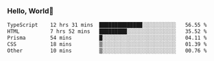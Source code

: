 
### Hello, World🐤

<!--START_SECTION:waka-->

```txt
TypeScript    12 hrs 31 mins  ██████████████░░░░░░░░░░░   56.55 %
HTML          7 hrs 52 mins   █████████░░░░░░░░░░░░░░░░   35.52 %
Prisma        54 mins         █░░░░░░░░░░░░░░░░░░░░░░░░   04.11 %
CSS           18 mins         ▒░░░░░░░░░░░░░░░░░░░░░░░░   01.39 %
Other         10 mins         ▒░░░░░░░░░░░░░░░░░░░░░░░░   00.76 %
```

<!--END_SECTION:waka-->
